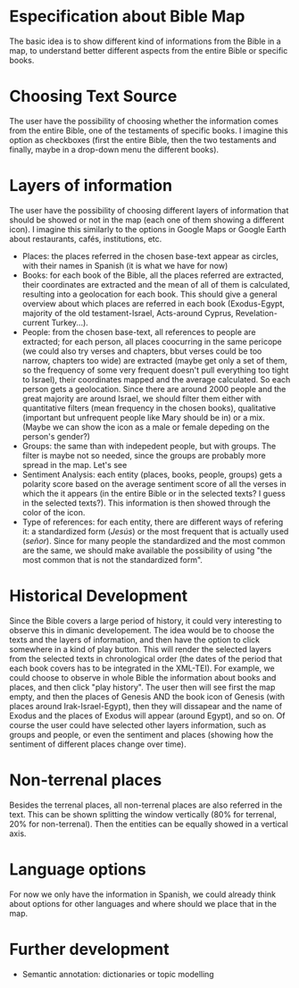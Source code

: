# Especification about Bible Map

The basic idea is to show different kind of informations from the Bible in a map, to understand better different aspects from the entire Bible or specific books.

# Choosing Text Source

The user have the possibility of choosing whether the information comes from the entire Bible, one of the testaments of specific books. I imagine this option as checkboxes (first the entire Bible, then the two testaments and finally, maybe in a drop-down menu the different books).

# Layers of information

The user have the possibility of choosing different layers of information that should be showed or not in the map (each one of them showing a different icon). I imagine this similarly to the options in Google Maps or Google Earth about restaurants, cafés, institutions, etc. 

* Places: the places referred in the chosen base-text appear as circles, with their names in Spanish (it is what we have for now)
* Books: for each book of the Bible, all the places referred are extracted, their coordinates are extracted and the mean of all of them is calculated, resulting into a geolocation for each book. This should give a general overview about which places are referred in each book (Exodus-Egypt, majority of the old testament-Israel, Acts-around Cyprus, Revelation-current Turkey...).
* People: from the chosen base-text, all references to people are extracted; for each person, all places coocurring in the same pericope (we could also try verses and chapters, bbut verses could be too narrow, chapters too wide) are extracted (maybe get only a set of them, so the frequency of some very frequent doesn't pull everything too tight to Israel), their coordinates mapped and the average calculated. So each person gets a geolocation. Since there are around 2000 people and the great majority are around Israel, we should filter them either with quantitative filters (mean frequency in the chosen books), qualitative (important but unfrequent people like Mary should be in) or a mix. (Maybe we can show the icon as a male or female depeding on the person's gender?)
* Groups: the same than with indepedent people, but with groups. The filter is maybe not so needed, since the groups are probably more spread in the map. Let's see
* Sentiment Analysis: each entity (places, books, people, groups) gets a polarity score based on the average sentiment score of all the verses in which the it appears (in the entire Bible or in the selected texts? I guess in the selected texts?). This information is then showed through the color of the icon.
* Type of references: for each entity, there are different ways of refering it: a standardized form (*Jesús*) or the most frequent that is actually used (*señor*). Since for many people the standardized and the most common are the same, we should make available the possibility of using "the most common that is not the standardized form".

# Historical Development

Since the Bible covers a large period of history, it could very interesting to observe this in dimanic developement. The idea would be to choose the texts and the layers of information, and then have the option to click somewhere in a kind of play button. This will render the selected layers from the selected texts in chronological order (the dates of the period that each book covers has to be integrated in the XML-TEI). For example, we could choose to observe in whole Bible the information about books and places, and then click "play history". The user then will see first the map empty, and then the places of Genesis AND the book icon of Genesis (with places around Irak-Israel-Egypt), then they will dissapear and the name of Exodus and the places of Exodus will appear (around Egypt), and so on. Of course the user could have selected other layers information, such as groups and people, or even the sentiment and places (showing how the sentiment of different places change over time).

# Non-terrenal places

Besides the terrenal places, all non-terrenal places are also referred in the text. This can be shown splitting the window vertically (80% for terrenal, 20% for non-terrenal). Then the entities can be equally showed in a vertical axis.

# Language options

For now we only have the information in Spanish, we could already think about options for other languages and where should we place that in the map.

# Further development

* Semantic annotation: dictionaries or topic modelling

